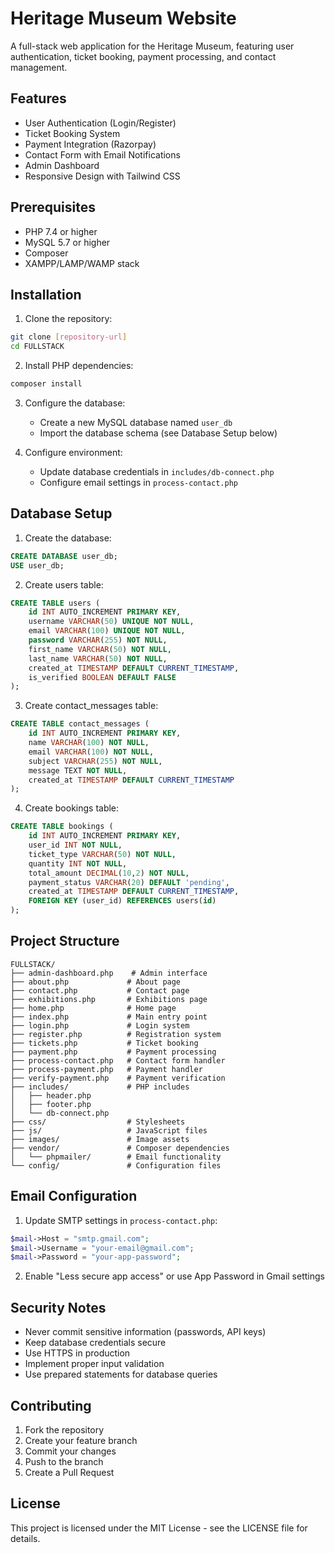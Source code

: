 # Heritage Museum Website

A full-stack web application for the Heritage Museum, featuring user authentication, ticket booking, payment processing, and contact management.

## Features

- User Authentication (Login/Register)
- Ticket Booking System
- Payment Integration (Razorpay)
- Contact Form with Email Notifications
- Admin Dashboard
- Responsive Design with Tailwind CSS

## Prerequisites

- PHP 7.4 or higher
- MySQL 5.7 or higher
- Composer
- XAMPP/LAMP/WAMP stack

## Installation

1. Clone the repository:
```bash
git clone [repository-url]
cd FULLSTACK
```

2. Install PHP dependencies:
```bash
composer install
```

3. Configure the database:
   - Create a new MySQL database named `user_db`
   - Import the database schema (see Database Setup below)

4. Configure environment:
   - Update database credentials in `includes/db-connect.php`
   - Configure email settings in `process-contact.php`

## Database Setup

1. Create the database:
```sql
CREATE DATABASE user_db;
USE user_db;
```

2. Create users table:
```sql
CREATE TABLE users (
    id INT AUTO_INCREMENT PRIMARY KEY,
    username VARCHAR(50) UNIQUE NOT NULL,
    email VARCHAR(100) UNIQUE NOT NULL,
    password VARCHAR(255) NOT NULL,
    first_name VARCHAR(50) NOT NULL,
    last_name VARCHAR(50) NOT NULL,
    created_at TIMESTAMP DEFAULT CURRENT_TIMESTAMP,
    is_verified BOOLEAN DEFAULT FALSE
);
```

3. Create contact_messages table:
```sql
CREATE TABLE contact_messages (
    id INT AUTO_INCREMENT PRIMARY KEY,
    name VARCHAR(100) NOT NULL,
    email VARCHAR(100) NOT NULL,
    subject VARCHAR(255) NOT NULL,
    message TEXT NOT NULL,
    created_at TIMESTAMP DEFAULT CURRENT_TIMESTAMP
);
```

4. Create bookings table:
```sql
CREATE TABLE bookings (
    id INT AUTO_INCREMENT PRIMARY KEY,
    user_id INT NOT NULL,
    ticket_type VARCHAR(50) NOT NULL,
    quantity INT NOT NULL,
    total_amount DECIMAL(10,2) NOT NULL,
    payment_status VARCHAR(20) DEFAULT 'pending',
    created_at TIMESTAMP DEFAULT CURRENT_TIMESTAMP,
    FOREIGN KEY (user_id) REFERENCES users(id)
);
```

## Project Structure

```
FULLSTACK/
├── admin-dashboard.php    # Admin interface
├── about.php             # About page
├── contact.php           # Contact page
├── exhibitions.php       # Exhibitions page
├── home.php              # Home page
├── index.php             # Main entry point
├── login.php             # Login system
├── register.php          # Registration system
├── tickets.php           # Ticket booking
├── payment.php           # Payment processing
├── process-contact.php   # Contact form handler
├── process-payment.php   # Payment handler
├── verify-payment.php    # Payment verification
├── includes/             # PHP includes
│   ├── header.php
│   ├── footer.php
│   └── db-connect.php
├── css/                  # Stylesheets
├── js/                   # JavaScript files
├── images/               # Image assets
├── vendor/               # Composer dependencies
│   └── phpmailer/        # Email functionality
└── config/               # Configuration files
```

## Email Configuration

1. Update SMTP settings in `process-contact.php`:
```php
$mail->Host = "smtp.gmail.com";
$mail->Username = "your-email@gmail.com";
$mail->Password = "your-app-password";
```

2. Enable "Less secure app access" or use App Password in Gmail settings

## Security Notes

- Never commit sensitive information (passwords, API keys)
- Keep database credentials secure
- Use HTTPS in production
- Implement proper input validation
- Use prepared statements for database queries

## Contributing

1. Fork the repository
2. Create your feature branch
3. Commit your changes
4. Push to the branch
5. Create a Pull Request

## License

This project is licensed under the MIT License - see the LICENSE file for details.
